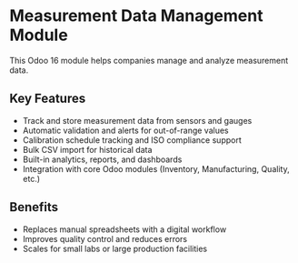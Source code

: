# Measurement Data Management Module

This Odoo 16 module helps companies manage and analyze measurement data.

## Key Features

- Track and store measurement data from sensors and gauges
- Automatic validation and alerts for out-of-range values
- Calibration schedule tracking and ISO compliance support
- Bulk CSV import for historical data
- Built-in analytics, reports, and dashboards
- Integration with core Odoo modules (Inventory, Manufacturing, Quality, etc.)

## Benefits

- Replaces manual spreadsheets with a digital workflow
- Improves quality control and reduces errors
- Scales for small labs or large production facilities



